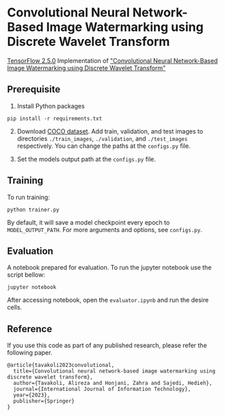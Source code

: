 # Convolutional Neural Network-Based Image Watermarking using Discrete Wavelet Transform
[TensorFlow 2.5.0](https://www.tensorflow.org/) Implementation of ["Convolutional Neural Network-Based Image Watermarking using Discrete Wavelet Transform"](https://arxiv.org/abs/2210.06179)

## Prerequisite
1. Install Python packages

```
pip install -r requirements.txt
```

2. Download [COCO dataset](https://cocodataset.org/#home). 
Add train, validation, and test images to directories `./train_images`, `./validation`, and `./test_images` respectively.
You can change the paths at the `configs.py` file.

3. Set the models output path at the `configs.py` file.

## Training
To run training:
```
python trainer.py
```

By default, it will save a model checkpoint every epoch to `MODEL_OUTPUT_PATH`.
For more arguments and options, see `configs.py`.

## Evaluation
A notebook prepared for evaluation. To run the jupyter notebook use the script bellow:
```
jupyter notebook
```

After accessing notebook, open the `evaluator.ipynb` and run the desire cells.

## Reference
If you use this code as part of any published research, please refer the following paper.
```
@article{tavakoli2023convolutional,
  title={Convolutional neural network-based image watermarking using discrete wavelet transform},
  author={Tavakoli, Alireza and Honjani, Zahra and Sajedi, Hedieh},
  journal={International Journal of Information Technology},
  year={2023},
  publisher={Springer}
}
```